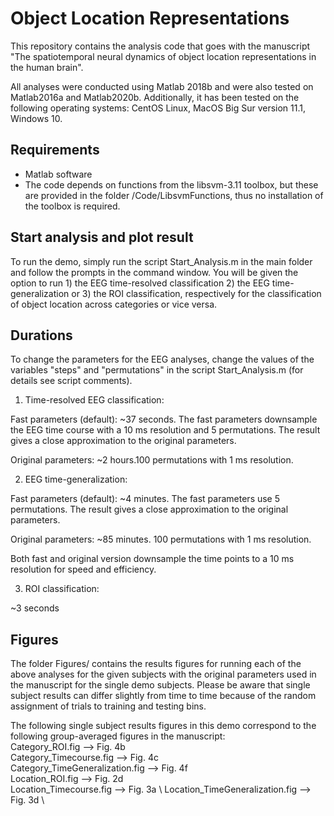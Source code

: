 # Object Location Representations



This repository contains the analysis code that goes with the manuscript "The spatiotemporal neural dynamics of object location representations in the human brain". 

All analyses were conducted using Matlab 2018b and were also tested on Matlab2016a and Matlab2020b. Additionally, it has been tested on the following operating systems: CentOS Linux, MacOS Big Sur version 11.1, Windows 10.



## Requirements

- Matlab software
- The code depends on functions from the libsvm-3.11 toolbox, but these are provided in the folder /Code/LibsvmFunctions, thus no installation of the toolbox is required.


## Start analysis and plot result

To run the demo, simply run the script Start_Analysis.m in the main folder and follow the prompts in the command window. You will be given the option to run 1) the EEG time-resolved classification 2) the EEG time-generalization or 3) the ROI classification, respectively for the classification of object location across categories or vice versa.


## Durations

To change the parameters for the EEG analyses, change the values of the variables "steps" and "permutations" in the script Start_Analysis.m (for details see script comments).


1) Time-resolved EEG classification: 

Fast parameters (default): ~37 seconds. The fast parameters downsample the EEG time course with a 10 ms resolution and 5 permutations. The result gives a close approximation to the original parameters.

Original parameters: ~2 hours.100 permutations with 1 ms resolution.


2) EEG time-generalization:

Fast parameters (default): ~4 minutes. The fast parameters use 5 permutations. The result gives a close approximation to the original parameters.

Original parameters: ~85 minutes. 100 permutations with 1 ms resolution.

Both fast and original version downsample the time points to a 10 ms resolution for speed and efficiency.


3) ROI classification:

~3 seconds


## Figures

The folder Figures/ contains the results figures for running each of the above analyses for the given subjects with the original parameters used in the manuscript for the single demo subjects. Please be aware that single subject results can differ slightly from time to time because of the random assignment of trials to training and testing bins.

The following single subject results figures in this demo correspond to the following group-averaged figures in the manuscript: \
Category_ROI.fig --> Fig. 4b \
Category_Timecourse.fig --> Fig. 4c \
Category_TimeGeneralization.fig --> Fig. 4f \
Location_ROI.fig --> Fig. 2d \
Location_Timecourse.fig --> Fig. 3a \ 
Location_TimeGeneralization.fig --> Fig. 3d \
